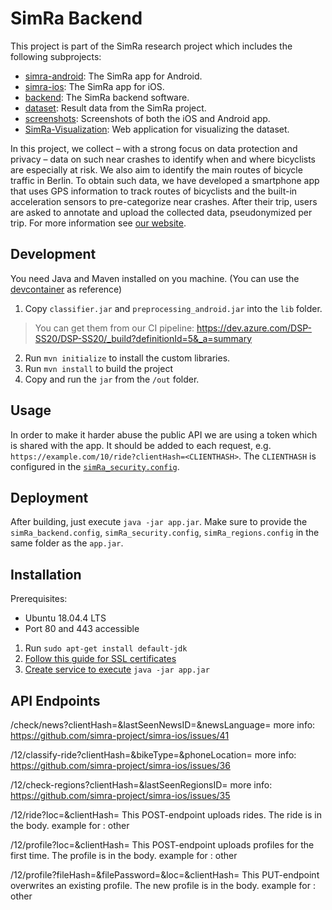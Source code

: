 # SimRa Backend

This project is part of the SimRa research project which includes the following subprojects:

- [simra-android](https://github.com/simra-project/simra-android/): The SimRa app for Android.
- [simra-ios](https://github.com/simra-project/simra-ios): The SimRa app for iOS.
- [backend](https://github.com/simra-project/backend): The SimRa backend software.
- [dataset](https://github.com/simra-project/dataset): Result data from the SimRa project.
- [screenshots](https://github.com/simra-project/screenshots): Screenshots of both the iOS and Android app.
- [SimRa-Visualization](https://github.com/simra-project/SimRa-Visualization): Web application for visualizing the dataset.

In this project, we collect – with a strong focus on data protection and privacy – data on such near crashes to identify when and where bicyclists are especially at risk. We also aim to identify the main routes of bicycle traffic in Berlin. To obtain such data, we have developed a smartphone app that uses GPS information to track routes of bicyclists and the built-in acceleration sensors to pre-categorize near crashes. After their trip, users are asked to annotate and upload the collected data, pseudonymized per trip.
For more information see [our website](https://www.digital-future.berlin/en/research/projects/simra/).

## Development

You need Java and Maven installed on you machine. (You can use the [devcontainer](/.devcontainer/devcontainer.json) as reference)

1. Copy  `classifier.jar` and `preprocessing_android.jar` into the `lib` folder.
> You can get them from our CI pipeline: https://dev.azure.com/DSP-SS20/DSP-SS20/_build?definitionId=5&_a=summary 

2. Run `mvn initialize` to install the custom libraries.
3. Run `mvn install` to build the project
4. Copy and run the `jar` from the `/out` folder.


## Usage

In order to make it harder abuse the public API we are using a token which is shared with the app. It should be added to each request, e.g. `https://example.com/10/ride?clientHash=<CLIENTHASH>`. The `CLIENTHASH` is configured in the [`simRa_security.config`](./simRa_security.config.example).

## Deployment

After building, just execute `java -jar app.jar`. Make sure to provide the `simRa_backend.config`, `simRa_security.config`, `simRa_regions.config` in the same folder as the `app.jar`.

## Installation

Prerequisites:

- Ubuntu 18.04.4 LTS
- Port 80 and 443 accessible

1. Run `sudo apt-get install default-jdk`
2. [Follow this guide for SSL certificates](https://medium.com/@mightywomble/how-to-set-up-nginx-reverse-proxy-with-lets-encrypt-8ef3fd6b79e5)
3. [Create service to execute](https://dzone.com/articles/run-your-java-application-as-a-service-on-ubuntu) `java -jar app.jar`

## API Endpoints

<URL-to-backend>/check/news?clientHash=<client-hash>&lastSeenNewsID=<int>&newsLanguage=<de or en>
more info: https://github.com/simra-project/simra-ios/issues/41

<URL-to-backend>/12/classify-ride?clientHash=<client-hash>&bikeType=<int>&phoneLocation=<int>
more info: https://github.com/simra-project/simra-ios/issues/36

<URL-to-backend>/12/check-regions?clientHash=<client-hash>&lastSeenRegionsID=<int>
more info: https://github.com/simra-project/simra-ios/issues/35

<URL-to-backend>/12/ride?loc=<region>&clientHash=<client-hash>
This POST-endpoint uploads rides. The ride is in the body.
example for <region>: other

<URL-to-backend>/12/profile?loc=<region>&clientHash=<client-hash>
This POST-endpoint uploads profiles for the first time. The profile is in the body.
example for <region>: other

<URL-to-backend>/12/profile?fileHash=<key>&filePassword=<value>&loc=<region>&clientHash=<client-hash>
This PUT-endpoint overwrites an existing profile. The new profile is in the body.
example for <region>: other

